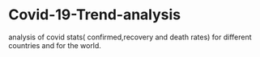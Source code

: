 # Covid-19-Trend-analysis
analysis of covid stats( confirmed,recovery and death rates) for different countries and for the world.
